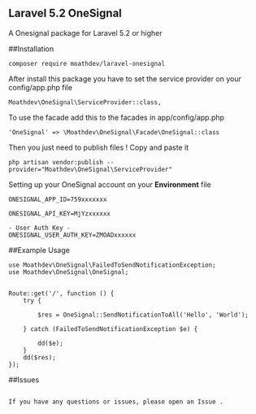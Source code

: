 ## Laravel 5.2 OneSignal

A Onesignal package for Laravel 5.2 or higher
 
##Installation

````
composer require moathdev/laravel-onesignal
````
After install this package you have to set the service provider on your config/app.php file

````
Moathdev\OneSignal\ServiceProvider::class,
````

To use the facade add this to the facades in app/config/app.php
````
'OneSignal' => \Moathdev\OneSignal\Facade\OneSignal::class
````
Then you just need to publish files ! Copy and paste it

````
php artisan vendor:publish --provider="Moathdev\OneSignal\ServiceProvider"
````


Setting up your OneSignal account on your  **Environment** file

````
ONESIGNAL_APP_ID=759xxxxxxx

ONESIGNAL_API_KEY=MjYzxxxxxx

- User Auth Key -
ONESIGNAL_USER_AUTH_KEY=ZMOADxxxxxx

````
##Example Usage
````
use Moathdev\OneSignal\FailedToSendNotificationException;
use Moathdev\OneSignal\OneSignal;


Route::get('/', function () {
    try {

        $res = OneSignal::SendNotificationToAll('Hello', 'World');

    } catch (FailedToSendNotificationException $e) {

        dd($e);
    }
    dd($res);
});
 ````
##Issues

````

If you have any questions or issues, please open an Issue .
